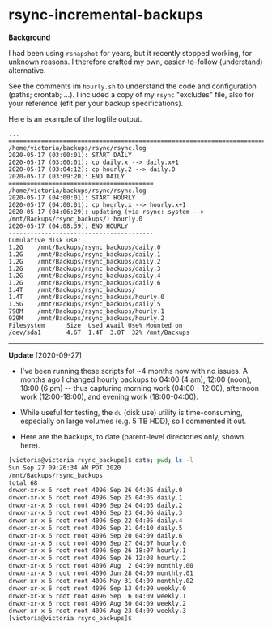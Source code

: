 # rsync-incremental-backups

**Background**

I had been using `rsnapshot` for years, but it recently stopped working, for unknown reasons.  I therefore crafted my own, easier-to-follow (understand) alternative.

See the comments im `hourly.sh` to understand the code and configuration (paths; crontab; ...).  I included a copy of my `rsync` "excludes" file, also for your reference (efit per your backup specifications).

Here is an example of the logfile output.

```
...
==============================================================================
/home/victoria/backups/rsync/rsync.log
2020-05-17 (03:00:01): START DAILY
2020-05-17 (03:00:01): cp daily.x --> daily.x+1
2020-05-17 (03:04:12): cp hourly.2 --> daily.0
2020-05-17 (03:09:20): END DAILY
========================================
/home/victoria/backups/rsync/rsync.log
2020-05-17 (04:00:01): START HOURLY
2020-05-17 (04:00:01): cp hourly.x --> hourly.x+1
2020-05-17 (04:06:29): updating (via rsync: system --> /mnt/Backups/rsync_backups/) hourly.0
2020-05-17 (04:08:39): END HOURLY
----------------------------------------
Cumulative disk use:
1.2G	/mnt/Backups/rsync_backups/daily.0
1.2G	/mnt/Backups/rsync_backups/daily.1
1.2G	/mnt/Backups/rsync_backups/daily.2
1.2G	/mnt/Backups/rsync_backups/daily.3
1.2G	/mnt/Backups/rsync_backups/daily.4
1.2G	/mnt/Backups/rsync_backups/daily.6
1.4T	/mnt/Backups/rsync_backups/
1.4T	/mnt/Backups/rsync_backups/hourly.0
1.5G	/mnt/Backups/rsync_backups/daily.5
798M	/mnt/Backups/rsync_backups/hourly.1
929M	/mnt/Backups/rsync_backups/hourly.2
Filesystem      Size  Used Avail Use% Mounted on
/dev/sda1       4.6T  1.4T  3.0T  32% /mnt/Backups
```

---

**Update** [2020-09-27]

* I've been running these scripts fot ~4 months now with no issues.  A months ago I changed hourly backups to 04:00 (4 am), 12:00 (noon), 18:00 (6 pm) -- thus capturing morning work (04:00 - 12:00), afternoon work (12:00-18:00), and evening work (18:00-04:00).

* While useful for testing, the `du` (disk use) utility is time-consuming, especially on large volumes (e.g. 5 TB HDD), so I commented it out.

* Here are the backups, to date (parent-level directories only, shown here).

```bash
[victoria@victoria rsync_backups]$ date; pwd; ls -l
Sun Sep 27 09:26:34 AM PDT 2020
/mnt/Backups/rsync_backups
total 68
drwxr-xr-x 6 root root 4096 Sep 26 04:05 daily.0
drwxr-xr-x 6 root root 4096 Sep 25 04:05 daily.1
drwxr-xr-x 6 root root 4096 Sep 24 04:05 daily.2
drwxr-xr-x 6 root root 4096 Sep 23 04:06 daily.3
drwxr-xr-x 6 root root 4096 Sep 22 04:05 daily.4
drwxr-xr-x 6 root root 4096 Sep 21 04:10 daily.5
drwxr-xr-x 6 root root 4096 Sep 20 04:09 daily.6
drwxr-xr-x 6 root root 4096 Sep 27 04:07 hourly.0
drwxr-xr-x 6 root root 4096 Sep 26 18:07 hourly.1
drwxr-xr-x 6 root root 4096 Sep 26 12:08 hourly.2
drwxr-xr-x 6 root root 4096 Aug  2 04:09 monthly.00
drwxr-xr-x 6 root root 4096 Jun 28 04:09 monthly.01
drwxr-xr-x 6 root root 4096 May 31 04:09 monthly.02
drwxr-xr-x 6 root root 4096 Sep 13 04:09 weekly.0
drwxr-xr-x 6 root root 4096 Sep  6 04:09 weekly.1
drwxr-xr-x 6 root root 4096 Aug 30 04:09 weekly.2
drwxr-xr-x 6 root root 4096 Aug 23 04:09 weekly.3
[victoria@victoria rsync_backups]$ 
```
